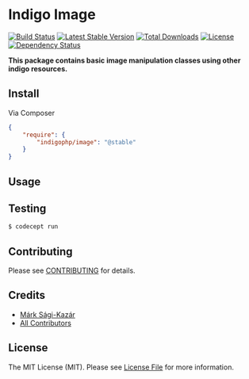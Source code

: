 # Indigo Image

[![Build Status](https://travis-ci.org/indigophp/image.svg?branch=develop)](https://travis-ci.org/indigophp/image)
[![Latest Stable Version](https://poser.pugx.org/indigophp/image/v/stable.png)](https://packagist.org/packages/indigophp/image)
[![Total Downloads](https://poser.pugx.org/indigophp/image/downloads.png)](https://packagist.org/packages/indigophp/image)
[![License](https://poser.pugx.org/indigophp/image/license.png)](https://packagist.org/packages/indigophp/image)
[![Dependency Status](http://www.versioneye.com/user/projects/53ebd4c413bb065490000007/badge.svg?style=flat)](http://www.versioneye.com/user/projects/53ebd4c413bb065490000007)

**This package contains basic image manipulation classes using other indigo resources.**


## Install

Via Composer

``` json
{
    "require": {
        "indigophp/image": "@stable"
    }
}
```


## Usage


## Testing

``` bash
$ codecept run
```


## Contributing

Please see [CONTRIBUTING](https://github.com/indigophp/image/blob/develop/CONTRIBUTING.md) for details.


## Credits

- [Márk Sági-Kazár](https://github.com/sagikazarmark)
- [All Contributors](https://github.com/indigophp/image/contributors)


## License

The MIT License (MIT). Please see [License File](https://github.com/indigophp/image/blob/develop/LICENSE) for more information.
